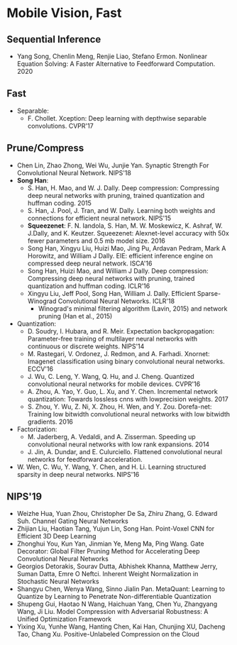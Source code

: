 # Mobile Vision, Fast

## Sequential Inference
- Yang Song, Chenlin Meng, Renjie Liao, Stefano Ermon. Nonlinear Equation Solving: A Faster Alternative to Feedforward Computation. 2020

## Fast
- Separable:
	-  F. Chollet. Xception: Deep learning with depthwise separable convolutions. CVPR'17

## Prune/Compress
- Chen Lin, Zhao Zhong, Wei Wu, Junjie Yan. Synaptic Strength For Convolutional Neural Network. NIPS'18
- **Song Han**:
	- S. Han, H. Mao, and W. J. Dally. Deep compression: Compressing deep neural networks with pruning, trained quantization and huffman coding. 2015
	- S. Han, J. Pool, J. Tran, and W. Dally. Learning both weights and connections for efficient neural network. NIPS'15
	- **Squeezenet**: F. N. Iandola, S. Han, M. W. Moskewicz, K. Ashraf, W. J.Dally, and K. Keutzer. Squeezenet: Alexnet-level accuracy with 50x fewer parameters and 0.5 mb model size. 2016
	- Song Han, Xingyu Liu, Huizi Mao, Jing Pu, Ardavan Pedram, Mark A Horowitz, and William J Dally. EIE: efficient inference engine on compressed deep neural network. ISCA'16
	- Song Han, Huizi Mao, and William J Dally. Deep compression: Compressing deep neural networks with pruning, trained quantization and huffman coding. ICLR'16
	- Xingyu Liu, Jeff Pool, Song Han, William J. Dally. Efficient Sparse-Winograd Convolutional Neural Networks. ICLR'18
		- Winograd's minimal filtering algorithm (Lavin, 2015) and network pruning (Han et al., 2015)
- Quantization:
	- D. Soudry, I. Hubara, and R. Meir. Expectation backpropagation: Parameter-free training of multilayer neural networks with continuous or discrete weights. NIPS'14
	- M. Rastegari, V. Ordonez, J. Redmon, and A. Farhadi. Xnornet: Imagenet classification using binary convolutional neural networks. ECCV'16
	- J. Wu, C. Leng, Y. Wang, Q. Hu, and J. Cheng. Quantized convolutional neural networks for mobile devices. CVPR'16
	- A. Zhou, A. Yao, Y. Guo, L. Xu, and Y. Chen. Incremental network quantization: Towards lossless cnns with lowprecision weights. 2017
	- S. Zhou, Y. Wu, Z. Ni, X. Zhou, H. Wen, and Y. Zou. Dorefa-net: Training low bitwidth convolutional neural networks with low bitwidth gradients. 2016
- Factorization:
	- M. Jaderberg, A. Vedaldi, and A. Zisserman. Speeding up convolutional neural networks with low rank expansions. 2014
	- J. Jin, A. Dundar, and E. Culurciello. Flattened convolutional neural networks for feedforward acceleration.
- W. Wen, C. Wu, Y. Wang, Y. Chen, and H. Li. Learning structured sparsity in deep neural networks. NIPS'16

## NIPS'19
- Weizhe Hua, Yuan Zhou, Christopher De Sa, Zhiru Zhang, G. Edward Suh. Channel Gating Neural Networks
- Zhijian Liu, Haotian Tang, Yujun Lin, Song Han. Point-Voxel CNN for Efficient 3D Deep Learning
- Zhonghui You, Kun Yan, Jinmian Ye, Meng Ma, Ping Wang. Gate Decorator: Global Filter Pruning Method for Accelerating Deep Convolutional Neural Networks
- Georgios Detorakis, Sourav Dutta, Abhishek Khanna, Matthew Jerry, Suman Datta, Emre O Neftci. Inherent Weight Normalization in Stochastic Neural Networks
- Shangyu Chen, Wenya Wang, Sinno Jialin Pan. MetaQuant: Learning to Quantize by Learning to Penetrate Non-differentiable Quantization
- Shupeng Gui, Haotao N Wang, Haichuan Yang, Chen Yu, Zhangyang Wang, Ji Liu. Model Compression with Adversarial Robustness: A Unified Optimization Framework
- Yixing Xu, Yunhe Wang, Hanting Chen, Kai Han, Chunjing XU, Dacheng Tao, Chang Xu. Positive-Unlabeled Compression on the Cloud
